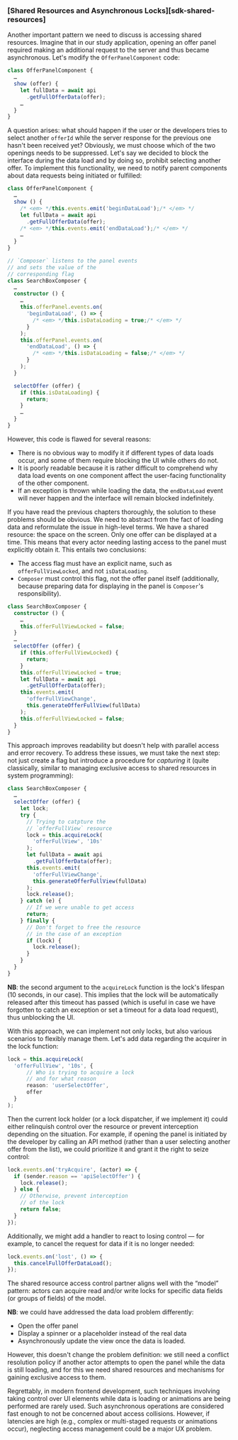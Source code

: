### [Shared Resources and Asynchronous Locks][sdk-shared-resources]

Another important pattern we need to discuss is accessing shared resources. Imagine that in our study application, opening an offer panel required making an additional request to the server and thus became asynchronous. Let's modify the `OfferPanelComponent` code:

```typescript
class OfferPanelComponent {
  …
  show (offer) {
    let fullData = await api
      .getFullOfferData(offer);
    …
  }
}
```

A question arises: what should happen if the user or the developers tries to select another `offerId` while the server response for the previous one hasn't been received yet? Obviously, we must choose which of the two openings needs to be suppressed. Let's say we decided to block the interface during the data load and by doing so, prohibit selecting another offer. To implement this functionality, we need to notify parent components about data requests being initiated or fulfilled:

```typescript
class OfferPanelComponent {
  …
  show () {
    /* <em> */this.events.emit('beginDataLoad');/* </em> */
    let fullData = await api
      .getFullOfferData(offer);
    /* <em> */this.events.emit('endDataLoad');/* </em> */
    …
  }
}
```

```typescript
// `Composer` listens to the panel events
// and sets the value of the
// corresponding flag
class SearchBoxComposer {
  …
  constructor () {
    …
    this.offerPanel.events.on(
      'beginDataLoad', () => {
        /* <em> */this.isDataLoading = true;/* </em> */
      }
    );
    this.offerPanel.events.on(
      'endDataLoad', () => {
        /* <em> */this.isDataLoading = false;/* </em> */
      }
    );
  }

  selectOffer (offer) {
    if (this.isDataLoading) {
      return;
    }
    …
  }
}
```

However, this code is flawed for several reasons:
  * There is no obvious way to modify it if different types of data loads occur, and some of them require blocking the UI while others do not.
  * It is poorly readable because it is rather difficult to comprehend why data load events on one component affect the user-facing functionality of the other component.
  * If an exception is thrown while loading the data, the `endDataLoad` event will never happen and the interface will remain blocked indefinitely.

If you have read the previous chapters thoroughly, the solution to these problems should be obvious. We need to abstract from the fact of loading data and reformulate the issue in high-level terms. We have a shared resource: the space on the screen. Only one offer can be displayed at a time. This means that every actor needing lasting access to the panel must explicitly obtain it. This entails two conclusions:
  * The access flag must have an explicit name, such as `offerFullViewLocked`, and not `isDataLoading`.
  * `Composer` must control this flag, not the offer panel itself (additionally, because preparing data for displaying in the panel is `Composer`'s responsibility).

```typescript
class SearchBoxComposer {
  constructor () {
    …
    this.offerFullViewLocked = false;
  }
  …
  selectOffer (offer) {
    if (this.offerFullViewLocked) {
      return;
    }
    this.offerFullViewLocked = true;
    let fullData = await api
      .getFullOfferData(offer);
    this.events.emit(
      'offerFullViewChange',
      this.generateOfferFullView(fullData)
    );
    this.offerFullViewLocked = false;
  }
}
```

This approach improves readability but doesn't help with parallel access and error recovery. To address these issues, we must take the next step: not just create a flag but introduce a procedure for *capturing* it (quite classically, similar to managing exclusive access to shared resources in system programming):

```typescript
class SearchBoxComposer {
  …
  selectOffer (offer) {
    let lock;
    try {
      // Trying to catpture the
      // `offerFullView` resource
      lock = this.acquireLock(
        'offerFullView', '10s'
      );
      let fullData = await api
        .getFullOfferData(offer);
      this.events.emit(
        'offerFullViewChange',
        this.generateOfferFullView(fullData)
      );
      lock.release();
    } catch (e) {
      // If we were unable to get access
      return;
    } finally {
      // Don't forget to free the resource
      // in the case of an exception
      if (lock) {
        lock.release();
      }
    }
  }
}
```

**NB**: the second argument to the `acquireLock` function is the lock's lifespan (10 seconds, in our case). This implies that the lock will be automatically released after this timeout has passed (which is useful in case we have forgotten to catch an exception or set a timeout for a data load request), thus unblocking the UI.

With this approach, we can implement not only locks, but also various scenarios to flexibly manage them. Let's add data regarding the acquirer in the lock function:

```typescript
lock = this.acquireLock(
  'offerFullView', '10s', {
      // Who is trying to acquire a lock
      // and for what reason
      reason: 'userSelectOffer',
      offer
  }
);
```

Then the current lock holder (or a lock dispatcher, if we implement it) could either relinquish control over the resource or prevent interception depending on the situation. For example, if opening the panel is initiated by the developer by calling an API method (rather than a user selecting another offer from the list), we could prioritize it and grant it the right to seize control:

```typescript
lock.events.on('tryAcquire', (actor) => {
  if (sender.reason == 'apiSelectOffer') {
    lock.release();
  } else {
    // Otherwise, prevent interception
    // of the lock
    return false;
  }
});
```

Additionally, we might add a handler to react to losing control — for example, to cancel the request for data if it is no longer needed:

```typescript
lock.events.on('lost', () => {
  this.cancelFullOfferDataLoad();
});
```

The shared resource access control partner aligns well with the “model” pattern: actors can acquire read and/or write locks for specific data fields (or groups of fields) of the model.

**NB**: we could have addressed the data load problem differently:
  * Open the offer panel
  * Display a spinner or a placeholder instead of the real data
  * Asynchronously update the view once the data is loaded.

However, this doesn't change the problem definition: we still need a conflict resolution policy if another actor attempts to open the panel while the data is still loading, and for this we need shared resources and mechanisms for gaining exclusive access to them.

Regrettably, in modern frontend development, such techniques involving taking control over UI elements while data is loading or animations are being performed are rarely used. Such asynchronous operations are considered fast enough to not be concerned about access collisions. However, if latencies are high (e.g., complex or multi-staged requests or animations occur), neglecting access management could be a major UX problem.
